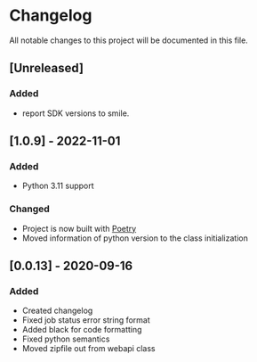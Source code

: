 # Changelog
All notable changes to this project will be documented in this file.

## [Unreleased]
### Added
- report SDK versions to smile.

## [1.0.9] - 2022-11-01

### Added
- Python 3.11 support

### Changed
- Project is now built with [Poetry](https://python-poetry.org)
- Moved information of python version to the class initialization

## [0.0.13] - 2020-09-16
### Added
  * Created changelog
  * Fixed job status error string format
  * Added black for code formatting
  * Fixed python semantics
  * Moved zipfile out from webapi class
